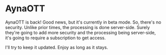 # AynaOTT
AynaOTT is back! Good news, but it's currently in beta mode. So, there's no security. Unlike prior times, the processing is done server-side. Surely they're going to add more security and the processing being server-side, it's going to require a subscription to get access.

I'll try to keep it updated. Enjoy as long as it stays.
